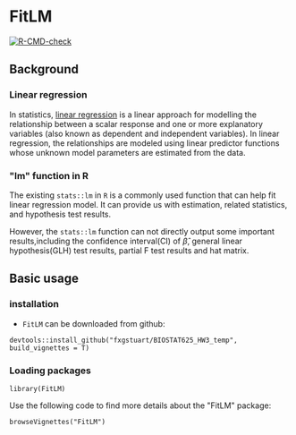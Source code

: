 # FitLM

<!-- badges: start -->
[![R-CMD-check](https://github.com/fxgstuart/BIOSTAT625_HW3_temp/actions/workflows/R-CMD-check.yaml/badge.svg)](https://github.com/fxgstuart/BIOSTAT625_HW3_temp/actions/workflows/R-CMD-check.yaml)
<!-- badges: end -->

## Background

### Linear regression

In statistics, [linear regression](https://en.wikipedia.org/wiki/Linear_regression) is a linear approach for modelling the relationship between a scalar response and one or more explanatory variables (also known as dependent and independent variables). In linear regression, the relationships are modeled using linear predictor functions whose unknown model parameters are estimated from the data.

### "lm" function in R

The existing `stats::lm` in `R` is a commonly used function that can help fit linear regression model. It can provide us with estimation, related statistics, and hypothesis test results. 

However, the `stats::lm` function can not directly output some important results,including the confidence interval(CI) of $\hat{\beta}$, general linear hypothesis(GLH) test results, partial F test results and hat matrix. 

## Basic usage

### installation

* `FitLM` can be downloaded from github:

```
devtools::install_github("fxgstuart/BIOSTAT625_HW3_temp", build_vignettes = T)
```

### Loading packages

```
library(FitLM)
```


Use the following code to find more details about the "FitLM" package:

```
browseVignettes("FitLM")
```
